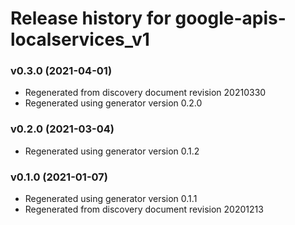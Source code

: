 # Release history for google-apis-localservices_v1

### v0.3.0 (2021-04-01)

* Regenerated from discovery document revision 20210330
* Regenerated using generator version 0.2.0

### v0.2.0 (2021-03-04)

* Regenerated using generator version 0.1.2

### v0.1.0 (2021-01-07)

* Regenerated using generator version 0.1.1
* Regenerated from discovery document revision 20201213

